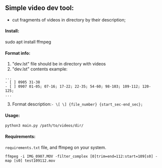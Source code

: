## Simple video dev tool:
- cut fragments of videos in directory by their description;

#### Install:
sudo apt install ffmpeg
#### Format info:
1. "dev.lst" file should be in directory with videos
2. "dev.lst" contents example:
```
...
- [ ] 0905 31-38
- [ ] 0907 01-05; 07-16; 17-22; 22-35; 54-60; 98-103; 109-112; 120-125;
...
```
3. Format description:` - \[ \] {file_number} {start_sec-end_sec}; `

#### Usage:
`python3 main.py /path/to/videos/dir/`

#### Requirements:
`requirements.txt` file, and ffmpeg on your system.


`ffmpeg -i IMG_0907.MOV -filter_complex [0]trim=end=112:start=109[s0] -map [s0] test109112.mov`